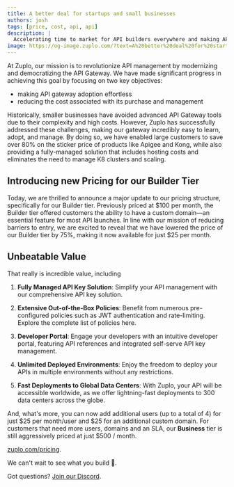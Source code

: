 ```yaml
---
title: A better deal for startups and small businesses
authors: josh
tags: [price, cost, api, api]
description: |
  Accelerating time to market for API builders everywhere and making API management accessible to the masses
image: https://og-image.zuplo.com/?text=A%20better%20deal%20for%20startups%20and%20small%20businesses
---
```


At Zuplo, our mission is to revolutionize API management by modernizing and
democratizing the API Gateway. We have made significant progress in achieving
this goal by focusing on two key objectives:

- making API gateway adoption effortless
- reducing the cost associated with its purchase and management

Historically, smaller businesses have avoided advanced API Gateway tools due to
their complexity and high costs. However, Zuplo has successfully addressed these
challenges, making our gateway incredibly easy to learn, adopt, and manage. By
doing so, we have enabled large customers to save over 80% on the sticker price
of products like Apigee and Kong, while also providing a fully-managed solution
that includes hosting costs and eliminates the need to manage K8 clusters and
scaling.

## Introducing new Pricing for our Builder Tier

Today, we are thrilled to announce a major update to our pricing structure,
specifically for our Builder tier. Previously priced at $100 per month, the
Builder tier offered customers the ability to have a custom domain—an essential
feature for most API launches. In line with our mission of reducing barriers to
entry, we are excited to reveal that we have lowered the price of our Builder
tier by 75%, making it now available for just $25 per month.

## Unbeatable Value

That really is incredible value, including

1. **Fully Managed API Key Solution**: Simplify your API management with our
   comprehensive API key solution.

2. **Extensive Out-of-the-Box Policies**: Benefit from numerous pre-configured
   policies such as JWT authentication and rate-limiting. Explore the complete
   list of policies here.

3. **Developer Portal**: Engage your developers with an intuitive developer
   portal, featuring API references and integrated self-serve API key
   management.

4. **Unlimited Deployed Environments**: Enjoy the freedom to deploy your APIs in
   multiple environments without any restrictions.

5. **Fast Deployments to Global Data Centers**: With Zuplo, your API will be
   accessible worldwide, as we offer lightning-fast deployments to 300 data
   centers across the globe.

And, what's more, you can now add additional users (up to a total of 4) for just
$25 per month/user and $25 for an additional custom domain. For customers that
need more users, domains and an SLA, our **Business** tier is still aggressively
priced at just $500 / month.

[zuplo.com/pricing](https://zuplo.com/pricing).

We can't wait to see what you build 💪.

Got questions? [Join our Discord](https://discord.gg/8QbEjr2MgZ).
